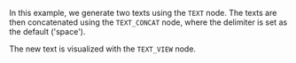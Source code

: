 <!--Add SEO here-->

In this example, we generate two texts using the `TEXT` node. The texts are then concatenated using the `TEXT_CONCAT` node, where the delimiter is set as the default ('space'). 

The new text is visualized with the `TEXT_VIEW` node.